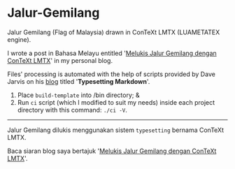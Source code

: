 # Jalur-Gemilang

Jalur Gemilang (Flag of Malaysia) drawn in ConTeXt LMTX (LUAMETATEX engine).

I wrote a post in Bahasa Melayu entitled '[Melukis Jalur Gemilang dengan ConTeXt LMTX](https://wraihan.com/posts/melukis-jalur-gemilang-dengan-context-lmtx/)' in my personal blog.

Files' processing is automated with the help of scripts provided by Dave Jarvis on his [blog](https://dave.autonoma.ca/blog/) titled '**Typesetting Markdown**'.
1. Place `build-template` into /bin directory; &
2. Run `ci` script (which I modified to suit my needs) inside each project directory with this command:
`./ci -V`.

---

Jalur Gemilang dilukis menggunakan sistem `typesetting` bernama ConTeXt LMTX.

Baca siaran blog saya bertajuk '[Melukis Jalur Gemilang dengan ConTeXt LMTX](https://wraihan.com/posts/melukis-jalur-gemilang-dengan-context-lmtx/)'.
